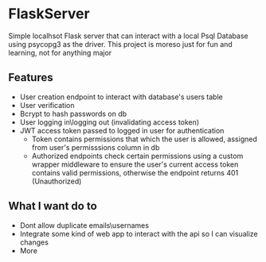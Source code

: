 # FlaskServer
Simple localhsot Flask server that can interact with a local Psql Database using psycopg3 as the driver. This project is moreso just for fun and learning, not for anything major

## Features
- User creation endpoint to interact with database's users table
- User verification
- Bcrypt to hash passwords on db
- User logging in\logging out (invalidating access token)
- JWT access token passed to logged in user for authentication
    - Token contains permissions that which the user is allowed, assigned from user's permisssions column in db
    - Authorized endpoints check certain permissions using a custom wrapper middleware to ensure the user's current access token contains valid permissions, otherwise the endpoint returns 401 (Unauthorized)

## What I want do to
- Dont allow duplicate emails\usernames
- Integrate some kind of web app to interact with the api so I can visualize changes
- More
